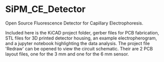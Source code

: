# SiPM_CE_Detector
Open Source Fluorescence Detector for Capillary Electrophoresis. 

Included here is the KiCAD project folder, gerber files for PCB fabrication, STL files for 3D printed detector housing, an example electropherogram, and a jupyter notebook highlighting the data analysis. The project file 'Redraw' can be opened to view the circuit schematic. Their are 2 PCB layout files, one for the 3 mm and one for the 6 mm sensor. 



